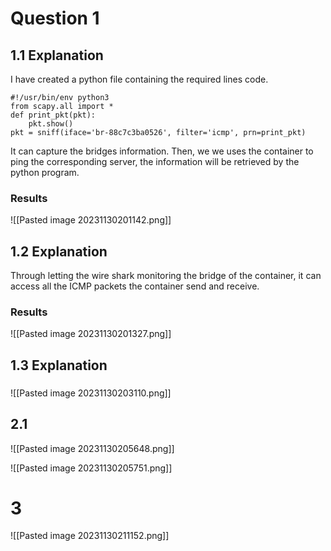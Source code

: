 # Question 1 
## 1.1 Explanation
I have created a python file containing the required lines code. 
```
#!/usr/bin/env python3
from scapy.all import *
def print_pkt(pkt):
    pkt.show()
pkt = sniff(iface='br-88c7c3ba0526', filter='icmp', prn=print_pkt)

```
It can capture the bridges information. Then, we we uses the container to ping the corresponding server, the information will be retrieved by the python program. 
### Results
![[Pasted image 20231130201142.png]]
## 1.2 Explanation
Through letting the wire shark monitoring the bridge of the container, it can access all the ICMP packets the container send and receive. 

### Results

![[Pasted image 20231130201327.png]]
## 1.3 Explanation

### 
![[Pasted image 20231130203110.png]]

## 2.1 
![[Pasted image 20231130205648.png]]

![[Pasted image 20231130205751.png]]
# 3
![[Pasted image 20231130211152.png]]